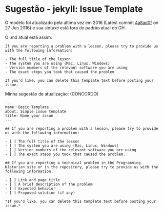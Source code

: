 # Sugestão - jekyll: Issue Template

O modelo foi atualizado pela última vez em 2016 (Latest commit [4a8ad0f](https://github.com/programminghistorian/jekyll/commit/4a8ad0f3c4069221c5ea9af18ce36345588a9669) on 27 Jun 2016) e sua sintaxe está fora do padrão atual do GH.

O .md atual está assim:

```
If you are reporting a problem with a lesson, please try to provide us with the following information:  

- The full title of the lesson
- The system you are using (Mac, Linux, Windows)
- Version numbers of the relevant software you are using
- The exact steps you took that caused the problem  

If you'd like, you can delete this template text before posting your issue.
```

Minha sugestão de atualização: (CONCORDO)

```
---
name: Basic Template
about: Simple issue template
title: Name your issue
---

## If you are reporting a problem with a lesson, please try to provide us with the following information:  

- [ ] The full title of the lesson
- [ ] The system you are using (Mac, Linux, Windows)
- [ ] Version numbers of the relevant software you are using
- [ ] The exact steps you took that caused the problem.

## If you are reporting a technical problem in the Programming Historian site or in the repository, please try to provide us with the following information:

- [ ] Link and page title
- [ ] A brief description of the problem
- [ ] Expected behavior
- [ ] Proposed solution (if any)

*If you'd like, you can delete this template text before posting your issue.*
```
